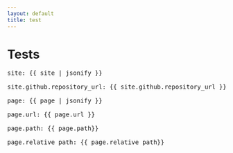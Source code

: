```yaml
---
layout: default
title: test
---
```


# Tests
<pre>
site: {{ site | jsonify }}

site.github.repository_url: {{ site.github.repository_url }}

page: {{ page | jsonify }}

page.url: {{ page.url }}

page.path: {{ page.path}}

page.relative_path: {{ page.relative_path}}
</pre>
